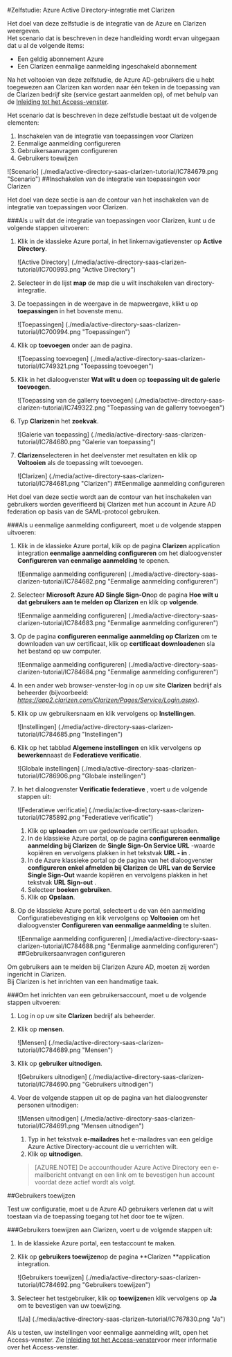 <properties 
    pageTitle="Zelfstudie: Azure Active Directory-integratie met Clarizen | Microsoft Azure" 
    description="Meer informatie over het Clarizen met Azure Active Directory gebruiken voor het inschakelen van eenmalige aanmelding, geautomatiseerde provisioning en meer!" 
    services="active-directory" 
    authors="jeevansd"  
    documentationCenter="na" 
    manager="femila"/>
<tags 
    ms.service="active-directory" 
    ms.devlang="na" 
    ms.topic="article" 
    ms.tgt_pltfrm="na" 
    ms.workload="identity" 
    ms.date="09/29/2016" 
    ms.author="jeedes" />

#<a name="tutorial-azure-active-directory-integration-with-clarizen"></a>Zelfstudie: Azure Active Directory-integratie met Clarizen

Het doel van deze zelfstudie is de integratie van de Azure en Clarizen weergeven.  
Het scenario dat is beschreven in deze handleiding wordt ervan uitgegaan dat u al de volgende items:

-   Een geldig abonnement Azure
-   Een Clarizen eenmalige aanmelding ingeschakeld abonnement

Na het voltooien van deze zelfstudie, de Azure AD-gebruikers die u hebt toegewezen aan Clarizen kan worden naar één teken in de toepassing van de Clarizen bedrijf site (service gestart aanmelden op), of met behulp van de [Inleiding tot het Access-venster](active-directory-saas-access-panel-introduction.md).

Het scenario dat is beschreven in deze zelfstudie bestaat uit de volgende elementen:

1.  Inschakelen van de integratie van toepassingen voor Clarizen
2.  Eenmalige aanmelding configureren
3.  Gebruikersaanvragen configureren
4.  Gebruikers toewijzen

![Scenario] (./media/active-directory-saas-clarizen-tutorial/IC784679.png "Scenario")
##<a name="enabling-the-application-integration-for-clarizen"></a>Inschakelen van de integratie van toepassingen voor Clarizen

Het doel van deze sectie is aan de contour van het inschakelen van de integratie van toepassingen voor Clarizen.

###<a name="to-enable-the-application-integration-for-clarizen-perform-the-following-steps"></a>Als u wilt dat de integratie van toepassingen voor Clarizen, kunt u de volgende stappen uitvoeren:

1.  Klik in de klassieke Azure portal, in het linkernavigatievenster op **Active Directory**.

    ![Active Directory] (./media/active-directory-saas-clarizen-tutorial/IC700993.png "Active Directory")

2.  Selecteer in de lijst **map** de map die u wilt inschakelen van directory-integratie.

3.  De toepassingen in de weergave in de mapweergave, klikt u op **toepassingen** in het bovenste menu.

    ![Toepassingen] (./media/active-directory-saas-clarizen-tutorial/IC700994.png "Toepassingen")

4.  Klik op **toevoegen** onder aan de pagina.

    ![Toepassing toevoegen] (./media/active-directory-saas-clarizen-tutorial/IC749321.png "Toepassing toevoegen")

5.  Klik in het dialoogvenster **Wat wilt u doen** op **toepassing uit de galerie toevoegen**.

    ![Toepassing van de gallerry toevoegen] (./media/active-directory-saas-clarizen-tutorial/IC749322.png "Toepassing van de gallerry toevoegen")

6.  Typ **Clarizen**in het **zoekvak**.

    ![Galerie van toepassing] (./media/active-directory-saas-clarizen-tutorial/IC784680.png "Galerie van toepassing")

7.  **Clarizen**selecteren in het deelvenster met resultaten en klik op **Voltooien** als de toepassing wilt toevoegen.

    ![Clarizen] (./media/active-directory-saas-clarizen-tutorial/IC784681.png "Clarizen")
##<a name="configuring-single-sign-on"></a>Eenmalige aanmelding configureren

Het doel van deze sectie wordt aan de contour van het inschakelen van gebruikers worden geverifieerd bij Clarizen met hun account in Azure AD federation op basis van de SAML-protocol gebruiken.

###<a name="to-configure-single-sign-on-perform-the-following-steps"></a>Als u eenmalige aanmelding configureert, moet u de volgende stappen uitvoeren:

1.  Klik in de klassieke Azure portal, klik op de pagina **Clarizen** application integration **eenmalige aanmelding configureren** om het dialoogvenster **Configureren van eenmalige aanmelding** te openen.

    ![Eenmalige aanmelding configureren] (./media/active-directory-saas-clarizen-tutorial/IC784682.png "Eenmalige aanmelding configureren")

2.  Selecteer **Microsoft Azure AD Single Sign-On**op de pagina **Hoe wilt u dat gebruikers aan te melden op Clarizen** en klik op **volgende**.

    ![Eenmalige aanmelding configureren] (./media/active-directory-saas-clarizen-tutorial/IC784683.png "Eenmalige aanmelding configureren")

3.  Op de pagina **configureren eenmalige aanmelding op Clarizen** om te downloaden van uw certificaat, klik op **certificaat downloaden**en sla het bestand op uw computer.

    ![Eenmalige aanmelding configureren] (./media/active-directory-saas-clarizen-tutorial/IC784684.png "Eenmalige aanmelding configureren")

4.  In een ander web browser-venster-log in op uw site **Clarizen** bedrijf als beheerder (bijvoorbeeld: *https://app2.clarizen.com/Clarizen/Pages/Service/Login.aspx*).

5.  Klik op uw gebruikersnaam en klik vervolgens op **Instellingen**.

    ![Instellingen] (./media/active-directory-saas-clarizen-tutorial/IC784685.png "Instellingen")

6.  Klik op het tabblad **Algemene instellingen** en klik vervolgens op **bewerken**naast de **Federatieve verificatie**.

    ![Globale instellingen] (./media/active-directory-saas-clarizen-tutorial/IC786906.png "Globale instellingen")

7.  In het dialoogvenster **Verificatie federatieve** , voert u de volgende stappen uit:

    ![Federatieve verificatie] (./media/active-directory-saas-clarizen-tutorial/IC785892.png "Federatieve verificatie")

    1.  Klik op **uploaden** om uw gedownloade certificaat uploaden.
    2.  In de klassieke Azure portal, op de pagina **configureren eenmalige aanmelding bij Clarizen** de **Single Sign-On Service URL** -waarde kopiëren en vervolgens plakken in het tekstvak **URL - in** .
    3.  In de Azure klassieke portal op de pagina van het dialoogvenster **configureren enkel afmelden bij Clarizen** de **URL van de Service Single Sign-Out** waarde kopiëren en vervolgens plakken in het tekstvak **URL Sign-out** .
    4.  Selecteer **boeken gebruiken**.
    5.  Klik op **Opslaan**.

8.  Op de klassieke Azure portal, selecteert u de van één aanmelding Configuratiebevestiging en klik vervolgens op **Voltooien** om het dialoogvenster **Configureren van eenmalige aanmelding** te sluiten.

    ![Eenmalige aanmelding configureren] (./media/active-directory-saas-clarizen-tutorial/IC784688.png "Eenmalige aanmelding configureren")
##<a name="configuring-user-provisioning"></a>Gebruikersaanvragen configureren

Om gebruikers aan te melden bij Clarizen Azure AD, moeten zij worden ingericht in Clarizen.  
Bij Clarizen is het inrichten van een handmatige taak.

###<a name="to-provision-a-user-accounts-perform-the-following-steps"></a>Om het inrichten van een gebruikersaccount, moet u de volgende stappen uitvoeren:

1.  Log in op uw site **Clarizen** bedrijf als beheerder.

2.  Klik op **mensen**.

    ![Mensen] (./media/active-directory-saas-clarizen-tutorial/IC784689.png "Mensen")

3.  Klik op **gebruiker uitnodigen**.

    ![Gebruikers uitnodigen] (./media/active-directory-saas-clarizen-tutorial/IC784690.png "Gebruikers uitnodigen")

4.  Voer de volgende stappen uit op de pagina van het dialoogvenster personen uitnodigen:

    ![Mensen uitnodigen] (./media/active-directory-saas-clarizen-tutorial/IC784691.png "Mensen uitnodigen")

    1.  Typ in het tekstvak **e-mailadres** het e-mailadres van een geldige Azure Active Directory-account die u verrichten wilt.
    2.  Klik op **uitnodigen**.

    >[AZURE.NOTE] De accounthouder Azure Active Directory een e-mailbericht ontvangt en een link om te bevestigen hun account voordat deze actief wordt als volgt.

##<a name="assigning-users"></a>Gebruikers toewijzen

Test uw configuratie, moet u de Azure AD gebruikers verlenen dat u wilt toestaan via de toepassing toegang tot het door toe te wijzen.

###<a name="to-assign-users-to-clarizen-perform-the-following-steps"></a>Gebruikers toewijzen aan Clarizen, voert u de volgende stappen uit:

1.  In de klassieke Azure portal, een testaccount te maken.

2.  Klik op **gebruikers toewijzen**op de pagina **Clarizen **application integration.

    ![Gebruikers toewijzen] (./media/active-directory-saas-clarizen-tutorial/IC784692.png "Gebruikers toewijzen")

3.  Selecteer het testgebruiker, klik op **toewijzen**en klik vervolgens op **Ja** om te bevestigen van uw toewijzing.

    ![Ja] (./media/active-directory-saas-clarizen-tutorial/IC767830.png "Ja")

Als u testen, uw instellingen voor eenmalige aanmelding wilt, open het Access-venster. Zie [Inleiding tot het Access-venster](active-directory-saas-access-panel-introduction.md)voor meer informatie over het Access-venster.
